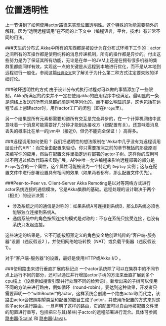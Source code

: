# 位置透明性

上一节讲到了如何使用actor路径来实现位置透明性。这个特殊的功能需要额外的解释，因为“透明远程调用”在不同的上下文中（编程语言，平台，技术）有非常不同的用法。

###天生的分布式
Akka中所有的东西都是被设计为在分布式环境下工作的：actor之间所有的互操作都是使用纯粹的消息传递机制，所有的操作都是异步的。付出这些努力是为了保证其所有功能，无论是在单一的JVM上还是在拥有很多机器的集群里都能同样有效。实现这一点的关键是从远程到本地进行优化，而不是从本地到远程进行一般化。参阅这篇[`经典论文`](http://doc.akka.io/docs/misc/smli_tr-94-29.pdf)来了解关于为什么第二种方式注定要失败的详细讨论。

###破坏透明性的方式
由于设计分布式执行过程对可以做的事情添加了一些限制，Akka所满足的约束并不一定在使用akka的应用程序中也满足。最明显的一条是网络上发送的所有消息都必须是可序列化的。而不那么明显的是，这也包括在远程节点上创建actor时，用作actor工厂的闭包（即在`Props`里）。

另一个结果是所有元素都需要知道所有交互是完全异步的，在一个计算机网络中这意味着一个消息可能需要好几分钟才能到达接收方（跟配置有关）。还意味着消息丢失的概率比在单一的jvm中（接近0，但仍不能完全保证！）高得多。

###远程调用如何使用？
我们把透明性的想法限制在“Akka中几乎没有为远程调用层设计的API”：而完全由配置来驱动。你只需要按照之前的章节概括的那些原则来编写你的应用，然后在配置文件里指定远程部署的actor子树。这样你的应用可以不用通过修改代码来实现扩展。API中唯一允许编程来影响远程部署的部分是`Props`包含的一个属性，这个属性可能被设为一个特定的 `Deploy` 实例；这与在配置文件中进行部署设置具有相同的效果（如果两者都有，那么配置文件优先）。

###Peer-to-Peer vs. Client-Server
Akka Remoting是以对等网络方式进行actor系统连接的通信模块，它是Akka集群的基础。远程处理的设计取决于两个（相关）的设计决策：

* 涉及系统之间的通信是对称的：如果系统A可连接到系统B，那么B系统必须也能够独立连接到系统A。
* 通信系统中的角色按照连接的模式是对称的：不存在系统只接受连接，也没有系统只发起连接。

这些决定的结果是，它不可能按照预定义的角色安全地创建纯粹的“客户端-服务器”设置（违反假设2 ），并使用网络地址转换（NAT）或负载平衡器（违反假设1）。

对于“客户端-服务器”的设置，最好是使用HTTP或Akka I/O 。

###使用路由来进行垂直扩展的标记点
一个actor系统除了可以在集群中的不同节点上运行不同的部分，还可以通过并行增加actor子树的方法来垂直扩展到多个cpu核上（设想例如搜索引擎并行处理不同的检索词）。新增出来的子树可以使用不同的方法来进行路由，例如循环（round-robin）。要达到这种效果，开发者只需要声明一个“withRouter”的actor，这样系统会创建一个路由actor取而代之，该路由actor会按照期望类型和配置的数目生成子actor，并使用所配置的方式来对这些子actor进行路由。一旦声明了这样的路由，它的配置可以自由地被配置文件里的配置进行重写，包括把它与其(某些)子actor的远程部署进行混合。具体可参阅 [路由器(Scala)](../chapter3/06_Routing.md) 和 [路由器(Java)](#TODO)。


